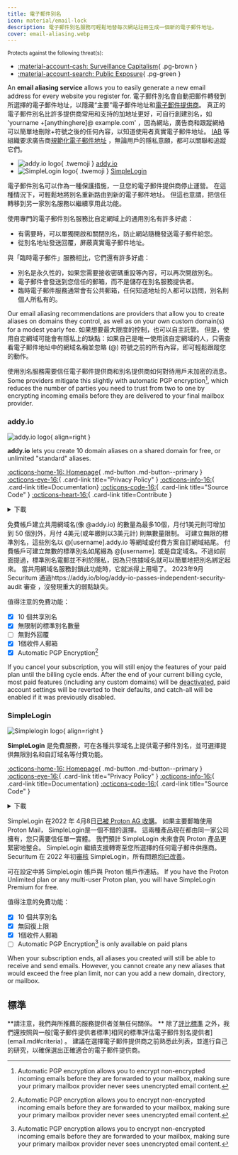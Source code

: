 ```yaml
---
title: 電子郵件別名
icon: material/email-lock
description: 電子郵件別名服務可輕鬆地替每次網站註冊生成一個新的電子郵件地址。
cover: email-aliasing.webp
---
```


<small>Protects against the following threat(s):</small>

- [:material-account-cash: Surveillance Capitalism](basics/common-threats.md#surveillance-as-a-business-model){ .pg-brown }
- [:material-account-search: Public Exposure](basics/common-threats.md#limiting-public-information){ .pg-green }

An **email aliasing service** allows you to easily generate a new email address for every website you register for. 電子郵件別名會自動把郵件轉發到所選擇的電子郵件地址，以隱藏“主要”電子郵件地址和[電子郵件提供商](email.md)。 真正的電子郵件別名比許多提供商常用和支持的加地址更好，可自行創建別名，如 'yourname +[anythinghere]@ example.com' ，因為網站，廣告商和跟蹤網絡可以簡單地刪除+符號之後的任何內容，以知道使用者真實電子郵件地址。 [IAB](https://en.wikipedia.org/wiki/Interactive_Advertising_Bureau) 等組織要求廣告商[規範化電子郵件地址](https://shkspr.mobi/blog/2023/01/the-iab-loves-tracking-users-but-it-hates-users-tracking-them) ，無論用戶的隱私意願，都可以關聯和追蹤它們。

<div class="grid cards" markdown>

- ![addy.io logo](assets/img/email-aliasing/addy.svg){ .twemoji } [addy.io](email-aliasing.md#addyio)
- ![SimpleLogin logo](assets/img/email-aliasing/simplelogin.svg){ .twemoji } [SimpleLogin](email-aliasing.md#simplelogin)

</div>

電子郵件別名可以作為一種保護措施，一旦您的電子郵件提供商停止運營。 在這種情況下，可輕鬆地將別名重新路由到新的電子郵件地址。 但這也意謂，把信任轉移到另一家別名服務以繼續享用此功能。

使用專門的電子郵件別名服務比自定網域上的通用別名有許多好處：

- 有需要時，可以單獨開啟和關閉別名，防止網站隨機發送電子郵件給您。
- 從別名地址發送回覆，屏蔽真實電子郵件地址。

與「臨時電子郵件」服務相比，它們還有許多好處：

- 別名是永久性的，如果您需要接收密碼重設等內容，可以再次開啟別名。
- 電子郵件會發送到您信任的郵箱，而不是儲存在別名服務提供者。
- 臨時電子郵件服務通常會有公共郵箱，任何知道地址的人都可以訪問，別名則個人所私有的。

Our email aliasing recommendations are providers that allow you to create aliases on domains they control, as well as on your own custom domain(s) for a modest yearly fee. 如果想要最大限度的控制，也可以自主託管。 但是，使用自定網域可能會有隱私上的缺點：如果自己是唯一使用該自定網域的人，只需查看電子郵件地址中的網域名稱並忽略 (@) 符號之前的所有內容，即可輕鬆跟蹤您的動作。

使用別名服務需要信任電子郵件提供商和別名提供商如何對待用戶未加密的消息。 Some providers mitigate this slightly with automatic PGP encryption[^1], which reduces the number of parties you need to trust from two to one by encrypting incoming emails before they are delivered to your final mailbox provider.

### addy.io

<div class="admonition recommendation" markdown>

![addy.io logo](assets/img/email-aliasing/addy.svg){ align=right }

**addy.io** lets you create 10 domain aliases on a shared domain for free, or unlimited "standard" aliases.

[:octicons-home-16: Homepage](https://addy.io){ .md-button .md-button--primary }
[:octicons-eye-16:](https://addy.io/privacy){ .card-link title="Privacy Policy" }
[:octicons-info-16:](https://addy.io/faq){ .card-link title=Documentation}
[:octicons-code-16:](https://github.com/anonaddy){ .card-link title="Source Code" }
[:octicons-heart-16:](https://addy.io/donate){ .card-link title=Contribute }

<details class="downloads" markdown>
<summary>下載</summary>

- [:simple-android: Android](https://addy.io/faq/#is-there-an-android-app)
- [:material-apple-ios: iOS](https://addy.io/faq/#is-there-an-ios-app)
- [:simple-firefoxbrowser: Firefox](https://addons.mozilla.org/firefox/addon/addy_io)
- [:simple-googlechrome: Chrome](https://chrome.google.com/webstore/detail/addyio-anonymous-email-fo/iadbdpnoknmbdeolbapdackdcogdmjpe)

</details>

</div>

免費帳戶建立共用網域名(像 @addy.io) 的數量為最多10個，月付1美元則可增加到 50 個別外，月付 4美元(或年繳則以3美元計) 則無數量限制。 可建立無限的標準別名，這些別名以 @[username].addy.io 等網域或付費方案自訂網域結尾。 付費帳戶可建立無數的標準別名如尾綴為 @[username]. 或是自定域名。不過如前面提過，標準別名電郵並不利於隱私，因為只依據域名就可以簡單地把別名綁定起來。 當共用網域名服務封鎖此功能時，它就派得上用場了。 2023年9月 Securitum 通過https://addy.io/blog/addy-io-passes-independent-security-audit 審查 ，沒發現重大的弱點缺失。

值得注意的免費功能：

- [x] 10 個共享別名
- [x] 無限制的標準別名數量
- [ ] 無對外回覆
- [x] 1個收件人郵箱
- [x] Automatic PGP Encryption[^1]

If you cancel your subscription, you will still enjoy the features of your paid plan until the billing cycle ends. After the end of your current billing cycle, most paid features (including any custom domains) will be [deactivated](https://addy.io/faq/#what-happens-if-i-have-a-subscription-but-then-cancel-it), paid account settings will be reverted to their defaults, and catch-all will be enabled if it was previously disabled.

### SimpleLogin

<div class="admonition recommendation" markdown>

![Simplelogin logo](assets/img/email-aliasing/simplelogin.svg){ align=right }

**SimpleLogin** 是免費服務，可在各種共享域名上提供電子郵件別名，並可選擇提供無限別名和自訂域名等付費功能。

[:octicons-home-16: Homepage](https://simplelogin.io){ .md-button .md-button--primary }
[:octicons-eye-16:](https://simplelogin.io/privacy){ .card-link title="Privacy Policy" }
[:octicons-info-16:](https://simplelogin.io/docs){ .card-link title=Documentation}
[:octicons-code-16:](https://github.com/simple-login){ .card-link title="Source Code" }

<details class="downloads" markdown>
<summary>下載</summary>

- [:simple-googleplay: Google Play](https://play.google.com/store/apps/details?id=io.simplelogin.android)
- [:simple-appstore: App Store](https://apps.apple.com/app/id1494359858)
- [:simple-github: GitHub](https://github.com/simple-login/Simple-Login-Android/releases)
- [:simple-firefoxbrowser: Firefox](https://addons.mozilla.org/firefox/addon/simplelogin)
- [:simple-googlechrome: Chrome](https://chrome.google.com/webstore/detail/dphilobhebphkdjbpfohgikllaljmgbn)
- [:fontawesome-brands-edge: Edge](https://microsoftedge.microsoft.com/addons/detail/simpleloginreceive-sen/diacfpipniklenphgljfkmhinphjlfff)
- [:simple-safari: Safari](https://apps.apple.com/app/id6475835429)

</details>

</div>

SimpleLogin 在2022 年 4月8日[已被 Proton AG 收購](https://proton.me/news/proton-and-simplelogin-join-forces)。 如果主要郵箱使用 Proton Mail， SimpleLogin是一個不錯的選擇。 這兩種產品現在都由同一家公司擁有，您只需要信任單一實體。 我們預計 SimpleLogin 未來會與 Proton 產品更緊密地整合。 SimpleLogin 繼續支援轉寄至您所選擇的任何電子郵件供應商。 Securitum 在 2022 年初[審核](https://simplelogin.io/blog/security-audit) SimpleLogin，所有問題[均已改善](https://simplelogin.io/audit2022/web.pdf)。

可在設定中將 SimpleLogin 帳戶與 Proton 帳戶作連結。 If you have the Proton Unlimited plan or any multi-user Proton plan, you will have SimpleLogin Premium for free.

值得注意的免費功能：

- [x] 10 個共享別名
- [x] 無回復上限
- [x] 1個收件人郵箱
- [ ] Automatic PGP Encryption[^1] is only available on paid plans

When your subscription ends, all aliases you created will still be able to receive and send emails. However, you cannot create any new aliases that would exceed the free plan limit, nor can you add a new domain, directory, or mailbox.

## 標準

\*\*請注意，我們與所推薦的服務提供者並無任何關係。 \*\* 除了[評比標準](about/criteria.md) 之外，我們還按照與一般[電子郵件提供者標準]相同的標準評估電子郵件別名提供者](email.md#criteria) 。 建議在選擇電子郵件提供商之前熟悉此列表，並進行自己的研究，以確保選出正確適合的電子郵件提供商。

[^1]: Automatic PGP encryption allows you to encrypt non-encrypted incoming emails before they are forwarded to your mailbox, making sure your primary mailbox provider never sees unencrypted email content.
